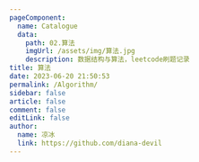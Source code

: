 ```yaml
---
pageComponent:
  name: Catalogue
  data:
    path: 02.算法
    imgUrl: /assets/img/算法.jpg
    description: 数据结构与算法，leetcode刷题记录
title: 算法
date: 2023-06-20 21:50:53
permalink: /Algorithm/
sidebar: false
article: false
comment: false
editLink: false
author:
  name: 凉冰
  link: https://github.com/diana-devil
---
```

